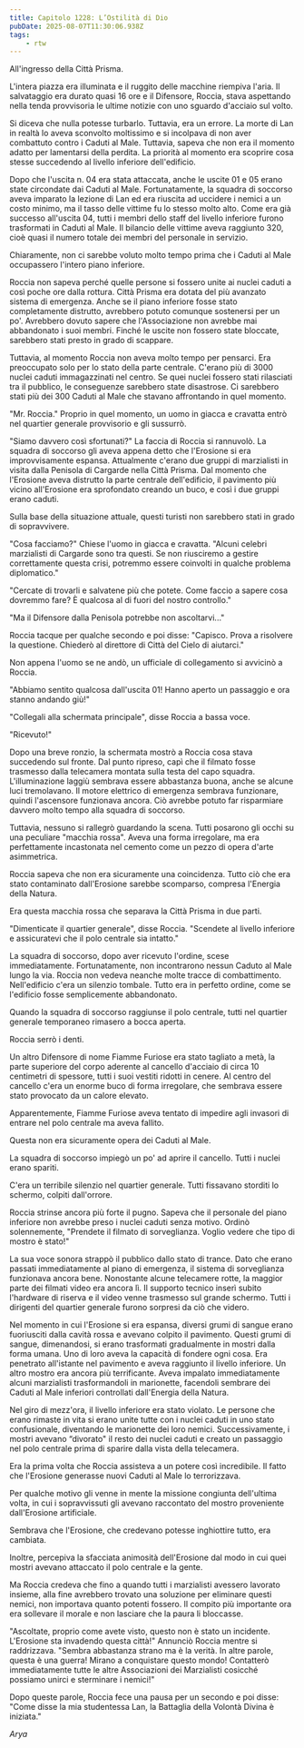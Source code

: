 ```yaml
---
title: Capitolo 1228: L’Ostilità di Dio
pubDate: 2025-08-07T11:30:06.938Z
tags:
    - rtw
---
```



All'ingresso della Città Prisma.


L'intera piazza era illuminata e il ruggito delle macchine riempiva l'aria. Il salvataggio era durato quasi 16 ore e il Difensore, Roccia, stava aspettando nella tenda provvisoria le ultime notizie con uno sguardo d'acciaio sul volto.


Si diceva che nulla potesse turbarlo. Tuttavia, era un errore. La morte di Lan in realtà lo aveva sconvolto moltissimo e si incolpava di non aver combattuto contro i Caduti al Male. Tuttavia, sapeva che non era il momento adatto per lamentarsi della perdita. La priorità al momento era scoprire cosa stesse succedendo al livello inferiore dell'edificio.


Dopo che l'uscita n. 04 era stata attaccata, anche le uscite 01 e 05 erano state circondate dai Caduti al Male. Fortunatamente, la squadra di soccorso aveva imparato la lezione di Lan ed era riuscita ad uccidere i nemici a un costo minimo, ma il tasso delle vittime fu lo stesso molto alto. Come era già successo all'uscita 04, tutti i membri dello staff del livello inferiore furono trasformati in Caduti al Male. Il bilancio delle vittime aveva raggiunto 320, cioè quasi il numero totale dei membri del personale in servizio.


Chiaramente, non ci sarebbe voluto molto tempo prima che i Caduti al Male occupassero l'intero piano inferiore.


Roccia non sapeva perché quelle persone si fossero unite ai nuclei caduti a così poche ore dalla rottura. Città Prisma era dotata del più avanzato sistema di emergenza. Anche se il piano inferiore fosse stato completamente distrutto, avrebbero potuto comunque sostenersi per un po'. Avrebbero dovuto sapere che l'Associazione non avrebbe mai abbandonato i suoi membri. Finché le uscite non fossero state bloccate, sarebbero stati presto in grado di scappare.


Tuttavia, al momento Roccia non aveva molto tempo per pensarci. Era preoccupato solo per lo stato della parte centrale. C'erano più di 3000 nuclei caduti immagazzinati nel centro. Se quei nuclei fossero stati rilasciati tra il pubblico, le conseguenze sarebbero state disastrose. Ci sarebbero stati più dei 300 Caduti al Male che stavano affrontando in quel momento.


"Mr. Roccia." Proprio in quel momento, un uomo in giacca e cravatta entrò nel quartier generale provvisorio e gli sussurrò.


"Siamo davvero così sfortunati?" La faccia di Roccia si rannuvolò. La squadra di soccorso gli aveva appena detto che l'Erosione si era improvvisamente espansa. Attualmente c'erano due gruppi di marzialisti in visita dalla Penisola di Cargarde nella Città Prisma. Dal momento che l'Erosione aveva distrutto la parte centrale dell'edificio, il pavimento più vicino all'Erosione era sprofondato creando un buco, e così i due gruppi erano caduti.


Sulla base della situazione attuale, questi turisti non sarebbero stati in grado di sopravvivere.


"Cosa facciamo?" Chiese l'uomo in giacca e cravatta. "Alcuni celebri marzialisti di Cargarde sono tra questi. Se non riusciremo a gestire correttamente questa crisi, potremmo essere coinvolti in qualche problema diplomatico."


"Cercate di trovarli e salvatene più che potete. Come faccio a sapere cosa dovremmo fare? È qualcosa al di fuori del nostro controllo."


"Ma il Difensore dalla Penisola potrebbe non ascoltarvi..."


Roccia tacque per qualche secondo e poi disse: "Capisco. Prova a risolvere la questione. Chiederò al direttore di Città del Cielo di aiutarci."


Non appena l'uomo se ne andò, un ufficiale di collegamento si avvicinò a Roccia.


"Abbiamo sentito qualcosa dall'uscita 01! Hanno aperto un passaggio e ora stanno andando giù!"


"Collegali alla schermata principale", disse Roccia a bassa voce.


"Ricevuto!"


Dopo una breve ronzio, la schermata mostrò a Roccia cosa stava succedendo sul fronte. Dal punto ripreso, capì che il filmato fosse trasmesso dalla telecamera montata sulla testa del capo squadra. L'illuminazione laggiù sembrava essere abbastanza buona, anche se alcune luci tremolavano. Il motore elettrico di emergenza sembrava funzionare, quindi l'ascensore funzionava ancora. Ciò avrebbe potuto far risparmiare davvero molto tempo alla squadra di soccorso.


Tuttavia, nessuno si rallegrò guardando la scena. Tutti posarono gli occhi su una peculiare "macchia rossa". Aveva una forma irregolare, ma era perfettamente incastonata nel cemento come un pezzo di opera d'arte asimmetrica.


Roccia sapeva che non era sicuramente una coincidenza. Tutto ciò che era stato contaminato dall'Erosione sarebbe scomparso, compresa l'Energia della Natura.


Era questa macchia rossa che separava la Città Prisma in due parti.


"Dimenticate il quartier generale", disse Roccia. "Scendete al livello inferiore e assicuratevi che il polo centrale sia intatto."


La squadra di soccorso, dopo aver ricevuto l'ordine, scese immediatamente. Fortunatamente, non incontrarono nessun Caduto al Male lungo la via. Roccia non vedeva neanche molte tracce di combattimento. Nell'edificio c'era un silenzio tombale. Tutto era in perfetto ordine, come se l'edificio fosse semplicemente abbandonato.


Quando la squadra di soccorso raggiunse il polo centrale, tutti nel quartier generale temporaneo rimasero a bocca aperta.


Roccia serrò i denti.


Un altro Difensore di nome Fiamme Furiose era stato tagliato a metà, la parte superiore del corpo aderente al cancello d'acciaio di circa 10 centimetri di spessore, tutti i suoi vestiti ridotti in cenere. Al centro del cancello c'era un enorme buco di forma irregolare, che sembrava essere stato provocato da un calore elevato.


Apparentemente, Fiamme Furiose aveva tentato di impedire agli invasori di entrare nel polo centrale ma aveva fallito.


Questa non era sicuramente opera dei Caduti al Male.


La squadra di soccorso impiegò un po' ad aprire il cancello. Tutti i nuclei erano spariti.


C'era un terribile silenzio nel quartier generale. Tutti fissavano storditi lo schermo, colpiti dall'orrore.


Roccia strinse ancora più forte il pugno. Sapeva che il personale del piano inferiore non avrebbe preso i nuclei caduti senza motivo. Ordinò solennemente, "Prendete il filmato di sorveglianza. Voglio vedere che tipo di mostro è stato!"


La sua voce sonora strappò il pubblico dallo stato di trance. Dato che erano passati immediatamente al piano di emergenza, il sistema di sorveglianza funzionava ancora bene. Nonostante alcune telecamere rotte, la maggior parte dei filmati video era ancora lì. Il supporto tecnico inserì subito l'hardware di riserva e il video venne trasmesso sul grande schermo. Tutti i dirigenti del quartier generale furono sorpresi da ciò che videro.


Nel momento in cui l'Erosione si era espansa, diversi grumi di sangue erano fuoriusciti dalla cavità rossa e avevano colpito il pavimento. Questi grumi di sangue, dimenandosi, si erano trasformati gradualmente in mostri dalla forma umana. Uno di loro aveva la capacità di fondere ogni cosa. Era penetrato all'istante nel pavimento e aveva raggiunto il livello inferiore. Un altro mostro era ancora più terrificante. Aveva impalato immediatamente alcuni marzialisti trasformandoli in marionette, facendoli sembrare dei Caduti al Male inferiori controllati dall'Energia della Natura.


Nel giro di mezz'ora, il livello inferiore era stato violato. Le persone che erano rimaste in vita si erano unite tutte con i nuclei caduti in uno stato confusionale, diventando le marionette dei loro nemici. Successivamente, i mostri avevano “divorato" il resto dei nuclei caduti e creato un passaggio nel polo centrale prima di sparire dalla vista della telecamera.


Era la prima volta che Roccia assisteva a un potere così incredibile. Il fatto che l'Erosione generasse nuovi Caduti al Male lo terrorizzava.


Per qualche motivo gli venne in mente la missione congiunta dell'ultima volta, in cui i sopravvissuti gli avevano raccontato del mostro proveniente dall'Erosione artificiale.


Sembrava che l'Erosione, che credevano potesse inghiottire tutto, era cambiata.


Inoltre, percepiva la sfacciata animosità dell'Erosione dal modo in cui quei mostri avevano attaccato il polo centrale e la gente.


Ma Roccia credeva che fino a quando tutti i marzialisti avessero lavorato insieme, alla fine avrebbero trovato una soluzione per eliminare questi nemici, non importava quanto potenti fossero. Il compito più importante ora era sollevare il morale e non lasciare che la paura li bloccasse.


"Ascoltate, proprio come avete visto, questo non è stato un incidente. L'Erosione sta invadendo questa città!" Annunciò Roccia mentre si raddrizzava. "Sembra abbastanza strano ma è la verità. In altre parole, questa è una guerra! Mirano a conquistare questo mondo! Contatterò immediatamente tutte le altre Associazioni dei Marzialisti cosicché possiamo unirci e sterminare i nemici!"


Dopo queste parole, Roccia fece una pausa per un secondo e poi disse: "Come disse la mia studentessa Lan, la Battaglia della Volontà Divina è iniziata."






<em>Arya</em>
                                


                                



